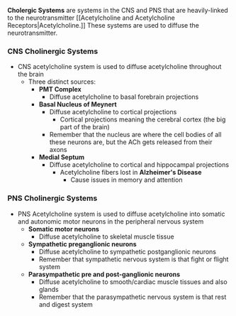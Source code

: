 **Cholergic Systems** are systems in the CNS and PNS that are heavily-linked to the neurotransmitter [[Acetylcholine and Acetylcholine Receptors|Acetylcholine.]] These systems are used to diffuse the neurotransmitter.

### CNS Cholinergic Systems
- CNS acetylcholine system is used to diffuse acetylcholine throughout the brain
	- Three distinct sources:
		- **PMT Complex**
			- Diffuse acetylcholine to basal forebrain projections
		- **Basal Nucleus of Meynert**
			- Diffuse acetylcholine to cortical projections
				- Cortical projections meaning the cerebral cortex (the big part of the brain)
			- Remember that the nucleus are where the cell bodies of all these neurons are, but the ACh gets released from their axons
		- **Medial Septum**
			- Diffuse acetylcholine to cortical and hippocampal projections
				- Acetylcholine fibers lost in **Alzheimer's Disease**
					- Cause issues in memory and attention

### PNS Cholinergic Systems
- PNS Acetylcholine system is used to diffuse acetylcholine into somatic and autonomic motor neurons in the peripheral nervous system
	- **Somatic motor neurons**
		- Diffuse acetylcholine to skeletal muscle tissue
	- **Sympathetic preganglionic neurons**
		- Diffuse acetylcholine to sympathetic postganglionic neurons
		- Remember that sympathetic nervous system is that fight or flight system
	- **Parasympathetic pre and post-ganglionic neurons**
		- Diffuse acetylcholine to smooth/cardiac muscle tissues and also glands
		- Remember that the parasympathetic nervous system is that rest and digest system